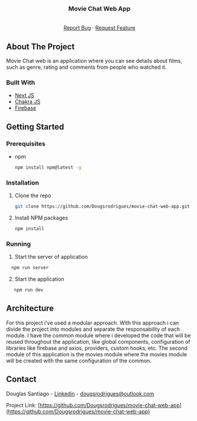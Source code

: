 <br />
<div align="center">
<h3 align="center">Movie Chat Web App</h3>

  <p align="center">
    <br />    
    <a href="https://github.com/Dougsrodrigues/movie-chat-web-app/issues">Report Bug</a>
    ·
    <a href="https://github.com/Dougsrodrigues/movie-chat-web-app/issues">Request Feature</a>
  </p>
</div>

<!-- ABOUT THE PROJECT -->
## About The Project

 Movie Chat web is an application where you can see details about films, such as genre, rating and comments from people who watched it.  

### Built With

* [Next JS](https://nextjs.org/docs)
* [Chakra JS](https://chakra-ui.com/getting-started)
* [Firebase](https://firebase.google.com/docs/guides)

<!-- GETTING STARTED -->
## Getting Started
### Prerequisites
* npm
  ```sh
  npm install npm@latest -g
  ```
### Installation

1. Clone the repo
   ```sh
   git clone https://github.com/Dougsrodrigues/movie-chat-web-app.git
   ```
3. Install NPM packages
   ```sh
   npm install
   ```
### Running

1. Start the server of application
 ```sh
   npm run server
   ```

2. Start the application
```sh
   npm run dev
   ```
## Architecture
For this project i've used a modular approach. With this approach i can divide the project into modules and separate the responsability of each module. 
I have the common module where i developed the code that will be reused throughout the application, like global components, configuration of libraries like firebase and axios, providers, custom hooks, etc.
The second module of this application is the movies module where the movies module will be created with the same configuration of the common. 

<!-- CONTACT -->
## Contact

Douglas Santiago - [Linkedin](https://www.linkedin.com/in/douglas-santiago-rodrigues/) - dougsrodrigues@outlook.com

Project Link: [https://github.com/Dougsrodrigues/movie-chat-web-app](https://github.com/Dougsrodrigues/movie-chat-web-app)
